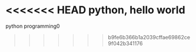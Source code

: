 <<<<<<< HEAD
python, hello world
=======
python programming0
>>>>>>> b9fe6b366b1a2039cffae69862ce9f042b341176
